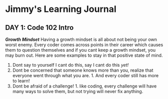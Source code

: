 # Jimmy's Learning Journal
## DAY 1: Code 102 Intro

_**Growth Mindset**_
Having a growth mindset is all about not being your own worst enemy. Every coder comes across points in their career which causes them to question themselves and if you cant keep a growth mindset, you may burn out. Here are some examples to stay in that positive state of mind.

1. Dont say to yourself I cant do this, say I cant do this _yet!_
1. Dont be concerned that someone knows more than you, realize that everyone went through what you are.
        1. And every coder still has more to learn!
1. Dont be afraid of a challenge!
        1. like coding, every challenge will have many ways to solve them, but not trying will never fix anything.
